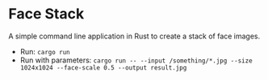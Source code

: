# Face Stack

A simple command line application in Rust to create a stack of face images.

* Run: `cargo run`
* Run with parameters: `cargo run -- --input /something/*.jpg --size 1024x1024 --face-scale 0.5 --output result.jpg`
